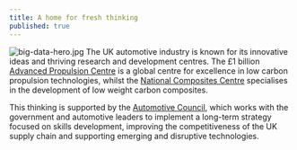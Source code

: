 ```yaml
---
title: A home for fresh thinking
published: true
---
```

![big-data-hero.jpg]({{site.baseurl}}/media/big-data-hero.jpg)
The UK automotive industry is known for its innovative ideas and thriving research and development centres. The £1 billion [Advanced Propulsion Centre](http://www.apcuk.co.uk/) is a global centre for excellence in low carbon propulsion technologies, whilst the [National Composites Centre](http://nccuk.com/) specialises in the development of low weight carbon composites. 

This thinking is supported by the [Automotive Council](http://www.automotivecouncil.co.uk/), which works with the government and automotive leaders to implement a long-term strategy focused on skills development, improving the competitiveness of the UK supply chain and supporting emerging and disruptive technologies.
